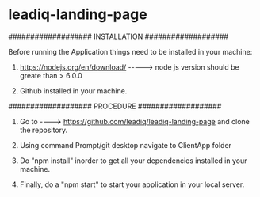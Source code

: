 # leadiq-landing-page

###################
INSTALLATION
###################

Before running the Application things need to be installed in your machine:

1. https://nodejs.org/en/download/ -----> node js version should be greate than > 6.0.0

2. Github installed in your machine.
 
###################
PROCEDURE
###################

1. Go to ----> https://github.com/leadiq/leadiq-landing-page and clone the repository.

2. Using command Prompt/git desktop navigate to ClientApp folder

3. Do "npm install" inorder to get all your dependencies installed in your machine.

4. Finally, do a "npm start" to start your application in your local server.